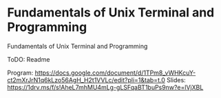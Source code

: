 # Fundamentals of Unix Terminal and Programming
Fundamentals of Unix Terminal and Programming

ToDO: Readme

Program: https://docs.google.com/document/d/1TPm8_vWHKcuY-ct2mXrJrN1q6kLzo56AgH_H2t1VVLc/edit?pli=1&tab=t.0
Slides: https://1drv.ms/f/s!AheL7mhMU4mLg-gLSFqaBT1buPs9nw?e=lVjXBL
